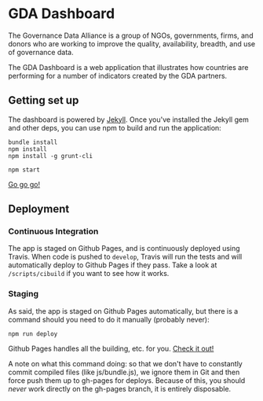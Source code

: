 # GDA Dashboard

The Governance Data Alliance is a group of NGOs, governments, firms, and
donors who are working to improve the quality, availability, breadth,
and use of governance data.

The GDA Dashboard is a web application that illustrates how countries
are performing for a number of indicators created by the GDA partners.

## Getting set up

The dashboard is powered by
[Jekyll](https://upload.wikimedia.org/wikipedia/commons/7/78/Dr_Jekyll_and_Mr_Hyde_poster_edit2.jpg).
Once you've installed the Jekyll gem and other deps, you can use npm to
build and run the application:

```
bundle install
npm install
npm install -g grunt-cli

npm start
```

[Go go go!](http://localhost:4000)

## Deployment

### Continuous Integration

The app is staged on Github Pages, and is continuously deployed using
Travis. When code is pushed to `develop`, Travis will run the tests and
will automatically deploy to Github Pages if they pass. Take a look at
`/scripts/cibuild` if you want to see how it works.

### Staging

As said, the app is staged on Github Pages automatically, but there is a
command should you need to do it manually (probably never):

```
npm run deploy
```

Github Pages handles all the building, etc. for you. [Check it
out!](http://vizzuality.github.io/GDA-Dashboard)

A note on what this command doing: so that we don't have to constantly commit
compiled files (like js/bundle.js), we ignore them in Git and then force
push them up to gh-pages for deploys. Because of this, you should
*never* work directly on the gh-pages branch, it is entirely disposable.
